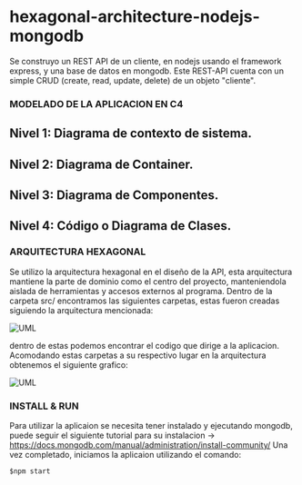 # hexagonal-architecture-nodejs-mongodb

Se construyo un REST API de un cliente, en nodejs usando el framework express, y una base de datos en mongodb.
Este REST-API cuenta con un simple CRUD (create, read, update, delete) de un objeto "cliente".

### MODELADO DE LA APLICACION EN C4

## Nivel 1: Diagrama de contexto de sistema.

## Nivel 2: Diagrama de Container.

## Nivel 3: Diagrama de Componentes.

## Nivel 4: Código o Diagrama de Clases.


### ARQUITECTURA HEXAGONAL
Se utilizo la arquitectura hexagonal en el diseño de la API, esta arquitectura mantiene la parte de dominio como el centro del proyecto, manteniendola aislada de herramientas y accesos externos al programa.
Dentro de la carpeta src/ encontramos las siguientes carpetas, estas fueron creadas siguiendo la arquitectura mencionada:

![UML](https://github.com/jacovzap/hexagonal-architecture-nodejs-mongodb/blob/main/images/scrfiles.png)

dentro de estas podemos encontrar el codigo que dirige a la aplicacion.
Acomodando estas carpetas a su respectivo lugar en la arquitectura obtenemos el siguiente grafico:

![UML](https://github.com/jacovzap/hexagonal-architecture-nodejs-mongodb/blob/main/images/hexagonal.png)


### INSTALL & RUN
Para utilizar la aplicaion se necesita tener instalado y ejecutando mongodb, puede seguir el siguiente tutorial para su instalacion -> https://docs.mongodb.com/manual/administration/install-community/
Una vez completado, iniciamos la aplicaion utilizando el comando:
```
$npm start
```
